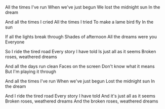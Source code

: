 All the times I've run
When we've just begun
We lost the midnight sun
In the dream

And all the times I cried
All the times I tried
To make a lame bird fly
In the sun

If all the lights break through
Shades of afternoon
All the dreams were you
Everyone

So I ride the tired road
Every story I have told
Is just all as it seems
Broken roses, weathered dreams

And all the days run clean
Faces on the screen
Don't know what it means
But I'm playing it through

And all the times I've run
When we've just begun
Lost the midnight sun
In the dream

And I ride the tired road
Every story I have told
And it's just all as it seems
Broken roses, weathered dreams
And the broken roses, weathered dreams
